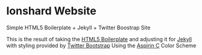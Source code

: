 Ionshard Website
==================

Simple HTML5 Boilerplate + Jekyll + Twitter Boostrap Site

This is the result of taking the [HTML5 Boilerplate](http://html5boilerplate.com/) and adjusting it for [Jekyll](http://jekyllrb.com/) with styling provided by [Twitter Bootstrap](http://getbootstrap.com/)
Using the [Aspirin C](https://color.adobe.com/Aspirin-C-color-theme-251864/) Color Scheme

